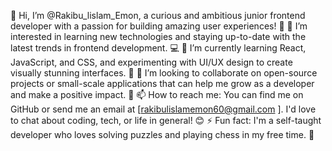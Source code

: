 👋 Hi, I’m @Rakibu_lislam_Emon, a curious and ambitious junior frontend developer with a passion for building amazing user experiences! 🤩
👀 I’m interested in learning new technologies and staying up-to-date with the latest trends in frontend development. 💻
🌱 I’m currently learning React, JavaScript, and CSS, and experimenting with UI/UX design to create visually stunning interfaces. 🎨
💞️ I’m looking to collaborate on open-source projects or small-scale applications that can help me grow as a developer and make a positive impact. 🌟
📫 How to reach me: You can find me on GitHub or send me an email at [rakibulislamemon60@gmail.com
]. I'd love to chat about coding, tech, or life in general! 😊
⚡ Fun fact: I'm a self-taught developer who loves solving puzzles and playing chess in my free time. 🧩
